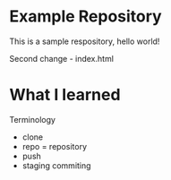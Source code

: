 # Example Repository
This is a sample respository, hello world!

Second change - index.html

# What I learned
Terminology
 - clone
 - repo = repository
 - push
 - staging commiting

